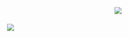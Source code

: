 <img align="right" src="https://visitor-badge.laobi.icu/badge?page_id=14kartiksingh.14kartiksingh" />
<h1 align="center">
    <img src="https://readme-typing-svg.herokuapp.com/?font=Righteous&size=35&center=true&vCenter=true&width=500&height=70&duration=4000&lines=Hi+There!+👋;+I'm+Kartik+Singh!;" />
</h1>
